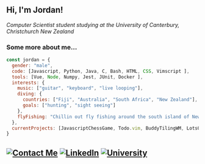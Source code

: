 <h2> Hi, I'm Jordan! </h2>
<p><em>Computer Scientist student studying at the University of Canterbury, Christchurch New Zealand</em></p>

### Some more about me...  

```javascript
const jordan = {
  gender: "male",
  code: [Javascript, Python, Java, C, Bash, HTML, CSS, Vimscript ],
  tools: [Vue, Node, Numpy, Jest, JUnit, Docker ],
  interests: {
    music: ["guitar", "keyboard", "live looping"],
    diving: {
      countries: ["Fiji", "Australia", "South Africa", "New Zealand"],
      goals: ["hunting", "sight seeing"]
    },
    flyFishing: "Chillin out fly fishing around the south island of New Zealand",
  },
  currentProjects: [JavascriptChessGame, Todo.vim, BuddyTilingWM, LotsOfUniversity]
}
```

[![Contact Me](https://img.shields.io/badge/Contact%20Me-jordanpyott@gmail.com-brightgreen?style=for-the-badge)](https://www.canterbury.ac.nz)
[![LinkedIn](https://img.shields.io/badge/linkedin-%230077B5.svg?&style=for-the-badge&logo=linkedin&logocolor=white)](https://www.linkedin.com/in/jordan-pyott-0a2895207/)
[![University](https://img.shields.io/badge/UC-Canterbury%20University-red?style=for-the-badge)](https://www.canterbury.ac.nz)
---
